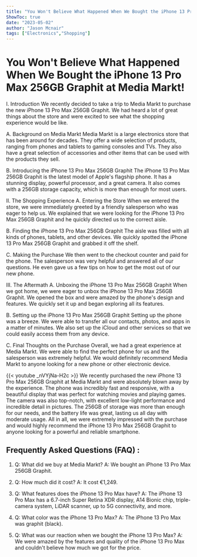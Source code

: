 ```yaml
---
title: "You Won't Believe What Happened When We Bought the iPhone 13 Pro Max 256GB Graphit at Media Markt!"
ShowToc: true 
date: "2023-05-02"
author: "Jason Mcnair" 
tags: ["Electronics","Shopping"]
---
```

# You Won't Believe What Happened When We Bought the iPhone 13 Pro Max 256GB Graphit at Media Markt!

I. Introduction
We recently decided to take a trip to Media Markt to purchase the new iPhone 13 Pro Max 256GB Graphit. We had heard a lot of great things about the store and were excited to see what the shopping experience would be like.

A. Background on Media Markt
Media Markt is a large electronics store that has been around for decades. They offer a wide selection of products, ranging from phones and tablets to gaming consoles and TVs. They also have a great selection of accessories and other items that can be used with the products they sell.

B. Introducing the iPhone 13 Pro Max 256GB Graphit
The iPhone 13 Pro Max 256GB Graphit is the latest model of Apple's flagship phone. It has a stunning display, powerful processor, and a great camera. It also comes with a 256GB storage capacity, which is more than enough for most users.

II. The Shopping Experience
A. Entering the Store
When we entered the store, we were immediately greeted by a friendly salesperson who was eager to help us. We explained that we were looking for the iPhone 13 Pro Max 256GB Graphit and he quickly directed us to the correct aisle.

B. Finding the iPhone 13 Pro Max 256GB Graphit
The aisle was filled with all kinds of phones, tablets, and other devices. We quickly spotted the iPhone 13 Pro Max 256GB Graphit and grabbed it off the shelf.

C. Making the Purchase
We then went to the checkout counter and paid for the phone. The salesperson was very helpful and answered all of our questions. He even gave us a few tips on how to get the most out of our new phone.

III. The Aftermath
A. Unboxing the iPhone 13 Pro Max 256GB Graphit
When we got home, we were eager to unbox the iPhone 13 Pro Max 256GB Graphit. We opened the box and were amazed by the phone's design and features. We quickly set it up and began exploring all its features.

B. Setting up the iPhone 13 Pro Max 256GB Graphit
Setting up the phone was a breeze. We were able to transfer all our contacts, photos, and apps in a matter of minutes. We also set up the iCloud and other services so that we could easily access them from any device.

C. Final Thoughts on the Purchase
Overall, we had a great experience at Media Markt. We were able to find the perfect phone for us and the salesperson was extremely helpful. We would definitely recommend Media Markt to anyone looking for a new phone or other electronic device.

{{< youtube _nVYjNa-H2c >}} 
We recently purchased the new iPhone 13 Pro Max 256GB Graphit at Media Markt and were absolutely blown away by the experience. The phone was incredibly fast and responsive, with a beautiful display that was perfect for watching movies and playing games. The camera was also top-notch, with excellent low-light performance and incredible detail in pictures. The 256GB of storage was more than enough for our needs, and the battery life was great, lasting us all day with moderate usage. All in all, we were extremely impressed with the purchase and would highly recommend the iPhone 13 Pro Max 256GB Graphit to anyone looking for a powerful and reliable smartphone.

## Frequently Asked Questions (FAQ) :
1. Q: What did we buy at Media Markt?
A: We bought an iPhone 13 Pro Max 256GB Graphit.

2. Q: How much did it cost?
A: It cost €1,249.

3. Q: What features does the iPhone 13 Pro Max have?
A: The iPhone 13 Pro Max has a 6.7-inch Super Retina XDR display, A14 Bionic chip, triple-camera system, LiDAR scanner, up to 5G connectivity, and more.

4. Q: What color was the iPhone 13 Pro Max?
A: The iPhone 13 Pro Max was graphit (black).

5. Q: What was our reaction when we bought the iPhone 13 Pro Max?
A: We were amazed by the features and quality of the iPhone 13 Pro Max and couldn't believe how much we got for the price.



